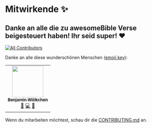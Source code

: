 # Mitwirkende ✨

## Danke an alle die zu awesomeBible Verse beigesteuert haben! Ihr seid super! ❤️

<!-- ALL-CONTRIBUTORS-BADGE:START - Do not remove or modify this section -->
[![All Contributors](https://img.shields.io/badge/all_contributors-1-orange.svg?style=flat-square)](#contributors-)
<!-- ALL-CONTRIBUTORS-BADGE:END -->

Danke an alle diese wunderschönen Menschen ([emoji key](https://allcontributors.org/docs/en/emoji-key)):

<!-- ALL-CONTRIBUTORS-LIST:START - Do not remove or modify this section -->
<!-- prettier-ignore-start -->
<!-- markdownlint-disable -->
<table>
  <tr>
    <td align="center"><a href="https://awesomebible.de"><img src="https://avatars2.githubusercontent.com/u/42138517?v=4" width="100px;" alt=""/><br /><sub><b>Benjamin Wölkchen</b></sub></a><br /><a href="#projectManagement-benjaminwolkchen" title="Project Management">📆</a> <a href="https://github.com/awesomebible/verse/commits?author=benjaminwolkchen" title="Code">💻</a> <a href="https://github.com/awesomebible/verse/commits?author=benjaminwolkchen" title="Documentation">📖</a></td>
  </tr>
</table>

<!-- markdownlint-enable -->
<!-- prettier-ignore-end -->
<!-- ALL-CONTRIBUTORS-LIST:END -->

Wenn du mitarbeiten möchtest, schau dir die [CONTRIBUTING.md](CONTRIBUTING.md) an.
